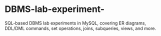 # DBMS-lab-experiment-
 SQL-based DBMS lab experiments in MySQL, covering ER diagrams, DDL/DML commands, set operations, joins, subqueries, views, and more.
